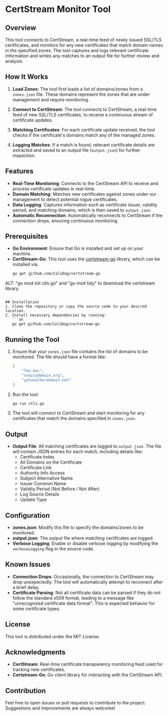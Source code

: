 # CertStream Monitor Tool

## Overview
This tool connects to CertStream, a real-time feed of newly issued SSL/TLS certificates, and monitors for any new certificates that match domain names in the specified zones. The tool captures and logs relevant certificate information and writes any matches to an output file for further review and analysis.

## How It Works
1. **Load Zones**: The tool first loads a list of domains/zones from a `zones.json` file. These domains represent the zones that are under management and require monitoring.

2. **Connect to CertStream**: The tool connects to CertStream, a real-time feed of new SSL/TLS certificates, to receive a continuous stream of certificate updates.

3. **Matching Certificates**: For each certificate update received, the tool checks if the certificate's domains match any of the managed zones.

4. **Logging Matches**: If a match is found, relevant certificate details are extracted and saved to an output file (`output.json`) for further inspection.

## Features
- **Real-Time Monitoring**: Connects to the CertStream API to receive and process certificate updates in real-time.
- **Domain Matching**: Matches new certificates against zones under our management to detect potential rogue certificates.
- **Data Logging**: Captures information such as certificate issuer, validity period, and matching domains, which is then saved to `output.json`.
- **Automatic Reconnection**: Automatically reconnects to CertStream if the connection drops, ensuring continuous monitoring.

## Prerequisites
- **Go Environment**: Ensure that Go is installed and set up on your machine.
- **CertStream-Go**: This tool uses the [certstream-go](https://github.com/CaliDog/certstream-go) library, which can be installed via:
  ```sh
  go get github.com/CaliDog/certstream-go
  
ALT: 
"go mod init ctls.go" and "go mod tidy" to download the certstream library.
```

## Installation
1. Clone the repository or copy the source code to your desired location.
2. Install necessary dependencies by running:
   ```sh
   go get github.com/CaliDog/certstream-go
   ```

## Running the Tool
1. Ensure that your `zones.json` file contains the list of domains to be monitored. The file should have a format like:
   ```json
   [
       "foo.bar",
       "snazzydomain.org",
       "yetanotherdomain.net"
   ]
   ```
2. Run the tool:
   ```sh
   go run ctls.go
   ```
3. The tool will connect to CertStream and start monitoring for any certificates that match the domains specified in `zones.json`.

## Output
- **Output File**: All matching certificates are logged to `output.json`. The file will contain JSON entries for each match, including details like:
  - Certificate Index
  - All Domains on the Certificate
  - Certificate Link
  - Authority Info Access
  - Subject Alternative Name
  - Issuer Common Name
  - Validity Period (Not Before / Not After)
  - Log Source Details
  - Update Type

## Configuration
- **zones.json**: Modify this file to specify the domains/zones to be monitored.
- **output.json**: The output file where matching certificates are logged.
- **Verbose Logging**: Enable or disable verbose logging by modifying the `verboseLogging` flag in the source code.

## Known Issues
- **Connection Drops**: Occasionally, the connection to CertStream may drop unexpectedly. The tool will automatically attempt to reconnect after a brief delay.
- **Certificate Parsing**: Not all certificate data can be parsed if they do not follow the standard x509 format, leading to a message like "unrecognized certificate data format". This is expected behavior for some certificate types.

## License
This tool is distributed under the MIT License.

## Acknowledgments
- **CertStream**: Real-time certificate transparency monitoring feed used for tracking new certificates.
- **Certstream-Go**: Go client library for interacting with the CertStream API.

## Contribution
Feel free to open issues or pull requests to contribute to the project. Suggestions and improvements are always welcome!
